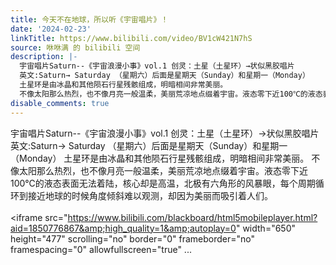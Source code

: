 ```yaml
---
title: 今天不在地球，所以听《宇宙唱片》！
date: '2024-02-23'
linkTitle: https://www.bilibili.com/video/BV1cW421N7hS
source: 咻咻满 的 bilibili 空间
description: |-
  宇宙唱片Saturn--《宇宙浪漫小事》vol.1 创灵：土星（土星环）→状似黑胶唱片
  英文:Saturn→ Saturday （星期六）后面是星期天（Sunday）和星期一（Monday）
  土星环是由冰晶和其他陨石行星残骸组成，明暗相间非常美丽。
  不像太阳那么热烈，也不像月亮一般温柔，美丽荒凉地点缀着宇宙。液态零下近100℃的液态表面无法着陆，核心却是高温，北极有六角形的风暴眼，每个周期循环到接近地球的时候角度倾斜难以观测，却因为美丽而吸引着人们。<br><br><iframe src="https://www.bilibili.com/blackboard/html5mobileplayer.html?aid=1850776867&amp;high_quality=1&amp;autoplay=0" width="650" height="477" scrolling="no" border="0" frameborder="no" framespacing="0" allowfullscreen="true" ...
disable_comments: true
---
```

宇宙唱片Saturn--《宇宙浪漫小事》vol.1 创灵：土星（土星环）→状似黑胶唱片
英文:Saturn→ Saturday （星期六）后面是星期天（Sunday）和星期一（Monday）
土星环是由冰晶和其他陨石行星残骸组成，明暗相间非常美丽。
不像太阳那么热烈，也不像月亮一般温柔，美丽荒凉地点缀着宇宙。液态零下近100℃的液态表面无法着陆，核心却是高温，北极有六角形的风暴眼，每个周期循环到接近地球的时候角度倾斜难以观测，却因为美丽而吸引着人们。<br><br><iframe src="https://www.bilibili.com/blackboard/html5mobileplayer.html?aid=1850776867&amp;high_quality=1&amp;autoplay=0" width="650" height="477" scrolling="no" border="0" frameborder="no" framespacing="0" allowfullscreen="true" ...